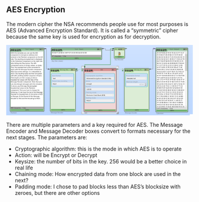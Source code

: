 ## AES Encryption

The modern cipher the NSA recommends people use for most purposes is AES (Advanced Encryption Standard). It is called a “symmetric” cipher because the same key is used for encryption as for decryption.

![image](https://github.com/swmnnmt/Secure-Computing-Project/blob/main/%232%20AES/AES%20Enc.png)

There are multiple parameters and a key required for AES. The Message Encoder and Message Decoder boxes convert to formats necessary for the next stages. The parameters are:

  * Cryptographic algorithm: this is the mode in which AES is to operate
  * Action: will be Encrypt or Decrypt
  * Keysize: the number of bits in the key. 256 would be a better choice in real life
  * Chaining mode: How encrypted data from one block are used in the next?
  * Padding mode: I chose to pad blocks less than AES’s blocksize with zeroes, but there are other options
